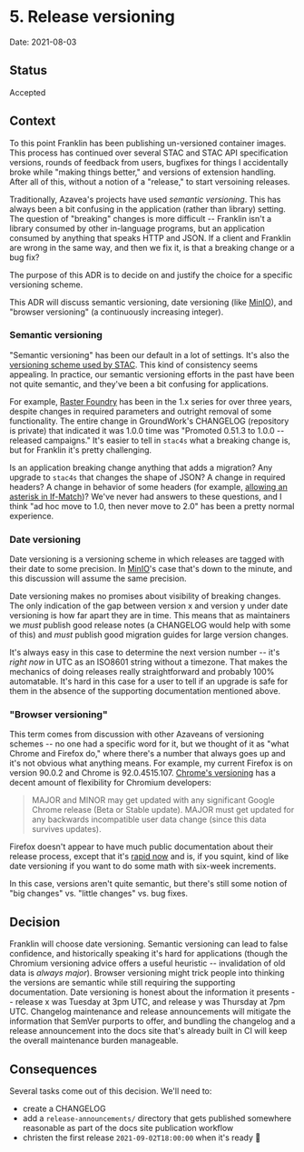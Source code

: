 # 5. Release versioning

Date: 2021-08-03

## Status

Accepted

## Context

To this point Franklin has been publishing un-versioned container images. This
process has continued over several STAC and STAC API specification versions,
rounds of feedback from users, bugfixes for things I accidentally broke while
"making things better," and versions of extension handling. After all of this,
without a notion of a "release," to start versoining releases.

Traditionally, Azavea's projects have used _semantic versioning_. This has
always been a bit confusing in the application (rather than library) setting.
The question of "breaking" changes is more difficult -- Franklin isn't a library
consumed by other in-language programs, but an application consumed by anything
that speaks HTTP and JSON. If a client and Franklin are wrong in the same way,
and then we fix it, is that a breaking change or a bug fix?

The purpose of this ADR is to decide on and justify the choice for a specific
versioning scheme.

This ADR will discuss semantic versioning, date versioning (like [MinIO]), and
"browser versioning" (a continuously increasing integer).

### Semantic versioning

"Semantic versioning" has been our default in a lot of settings. It's also the
[versioning scheme used by STAC]. This kind of consistency seems appealing. In
practice, our semantic versioning efforts in the past have been not quite
semantic, and they've been a bit confusing for applications.

For example, [Raster Foundry] has been in the 1.x series for over three years,
despite changes in required parameters and outright removal of some
functionality. The entire change in GroundWork's CHANGELOG (repository is
private) that indicated it was 1.0.0 time was "Promoted 0.51.3 to 1.0.0 --
released campaigns." It's easier to tell in `stac4s` what a breaking change is,
but for Franklin it's pretty challenging.

Is an application breaking change anything that adds a migration? Any upgrade to
`stac4s` that changes the shape of JSON? A change in required headers? A change
in behavior of some headers (for example, [allowing an asterisk in If-Match])?
We've never had answers to these questions, and I think "ad hoc move to 1.0,
then never move to 2.0" has been a pretty normal experience.


### Date versioning

Date versioning is a versioning scheme in which releases are tagged with their
date to some precision. In [MinIO]'s case that's down to the minute, and this
discussion will assume the same precision.

Date versioning makes no promises about visibility of breaking changes. The only
indication of the gap between version x and version y under date versioning is
how far apart they are in time. This means that as maintainers we _must_ publish
good release notes (a CHANGELOG would help with some of this) and _must_ publish
good migration guides for large version changes.

It's always easy in this case to determine the next version number -- it's
_right now_ in UTC as an ISO8601 string without a timezone. That makes the
mechanics of doing releases really straightforward and probably 100%
automatable. It's hard in this case for a user to tell if an upgrade is safe for
them in the absence of the supporting documentation mentioned above.

### "Browser versioning"

This term comes from discussion with other Azaveans of versioning schemes -- no
one had a specific word for it, but we thought of it as "what Chrome and Firefox
do," where there's a number that always goes up and it's not obvious what
anything means. For example, my current Firefox is on version 90.0.2 and Chrome
is 92.0.4515.107. [Chrome's versioning] has a decent amount of flexibility for
Chromium developers:

> MAJOR and MINOR may get updated with any significant Google Chrome release
> (Beta or Stable update). MAJOR must get updated for any backwards incompatible
> user data change (since this data survives updates).

Firefox doesn't appear to have much public documentation about their release
process, except that it's [rapid now] and is, if you squint, kind of like date
versioning if you want to do some math with six-week increments.

In this case, versions aren't quite semantic, but there's still some notion of
"big changes" vs. "little changes" vs. bug fixes.

## Decision

Franklin will choose date versioning. Semantic versioning can lead to false
confidence, and historically speaking it's hard for applications (though the
Chromium versioning advice offers a useful heuristic -- invalidation of old data
is _always major_). Browser versioning might trick people into thinking the
versions are semantic while still requiring the supporting documentation. Date
versioning is honest about the information it presents -- release x was Tuesday
at 3pm UTC, and release y was Thursday at 7pm UTC. Changelog maintenance and
release announcements will mitigate the information that SemVer purports to
offer, and bundling the changelog and a release announcement into the docs site
that's already built in CI will keep the overall maintenance burden manageable.

## Consequences

Several tasks come out of this decision. We'll need to:

- create a CHANGELOG
- add a `release-announcements/` directory that gets published somewhere
  reasonable as part of the docs site publication workflow
- christen the first release `2021-09-02T18:00:00` when it's ready 🎉

[MinIO]: https://hub.docker.com/r/minio/minio/tags?page=1&ordering=last_updated
[versioning scheme used by STAC]: https://github.com/radiantearth/stac-spec#current-version-and-branches
[Raster Foundry]: https://github.com/raster-foundry/raster-foundry/blob/develop/CHANGELOG.md
[allowing an asterisk in If-Match]: https://github.com/azavea/franklin/issues/781
[Chrome's versioning]: https://www.chromium.org/developers/version-numbers
[rapid now]: https://support.mozilla.org/en-US/questions/896705
